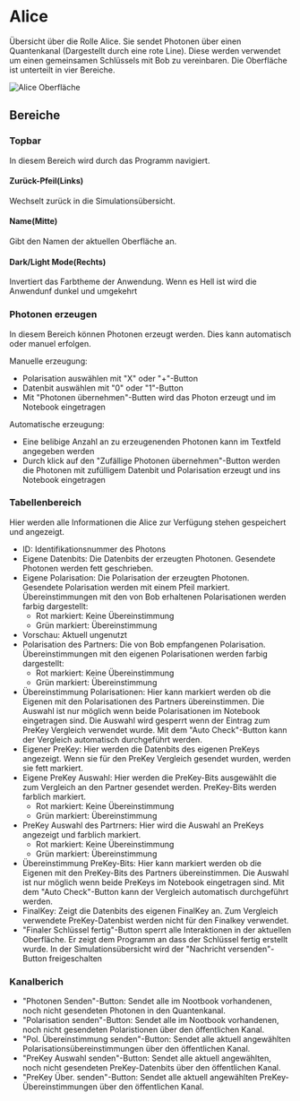 # Alice

Übersicht über die Rolle Alice. Sie sendet Photonen über einen Quantenkanal (Dargestellt durch eine rote Line). Diese werden verwendet um einen gemeinsamen Schlüssels mit Bob zu vereinbaren. Die Oberfläche ist unterteilt in vier Bereiche.

![Alice Oberfläche](./Ressources/Documentation/AliceObEr.png)

## Bereiche

### Topbar

In diesem Bereich wird durch das Programm navigiert.

#### Zurück-Pfeil(Links)

Wechselt zurück in die Simulationsübersicht.

#### Name(Mitte)

Gibt den Namen der aktuellen Oberfläche an.

#### Dark/Light Mode(Rechts)

Invertiert das Farbtheme der Anwendung. Wenn es Hell ist wird die Anwendunf dunkel und umgekehrt

### Photonen erzeugen

In diesem Bereich können Photonen erzeugt werden. Dies kann automatisch oder manuel erfolgen.

Manuelle erzeugung:

- Polarisation auswählen mit "X" oder "+"-Button
- Datenbit auswählen mit "0" oder "1"-Button
- Mit "Photonen übernehmen"-Butten wird das Photon erzeugt und im Notebook eingetragen

Automatische erzeugung:

- Eine belibige Anzahl an zu erzeugenenden Photonen kann im Textfeld angegeben werden
- Durch klick auf den "Zufällige Photonen übernehmen"-Button werden die Photonen  mit zufülligem Datenbit und Polarisation erzeugt und ins Notebook eingetragen

### Tabellenbereich

Hier werden alle Informationen die Alice zur Verfügung stehen gespeichert und angezeigt.

- ID: Identifikationsnummer des Photons
- Eigene Datenbits: Die Datenbits der erzeugten Photonen. Gesendete Photonen werden fett geschrieben.
- Eigene Polarisation: Die Polarisation der erzeugten Photonen. Gesendete Polarisation werden mit einem Pfeil markiert. Übereinstimmungen mit den von Bob erhaltenen Polarisationen werden farbig dargestellt:
    - Rot markiert: Keine Übereinstimmung
    - Grün markiert: Übereinstimmung
- Vorschau: Aktuell ungenutzt
- Polarisation des Partners: Die von Bob empfangenen Polarisation. Übereinstimmungen mit den eigenen Polarisationen werden farbig dargestellt:
    - Rot markiert: Keine Übereinstimmung
    - Grün markiert: Übereinstimmung
- Übereinstimmung Polarisationen: Hier kann markiert werden ob die Eigenen mit den Polarisationen des Partners übereinstimmen. Die Auswahl ist nur möglich wenn beide Polarisationen im Notebook eingetragen sind. Die Auswahl wird gesperrt wenn der Eintrag zum PreKey Vergleich verwendet wurde. Mit dem "Auto Check"-Button kann der Vergleich automatisch durchgeführt werden.
- Eigener PreKey: Hier werden die Datenbits des eigenen PreKeys angezeigt. Wenn sie für den PreKey Vergleich gesendet wurden, werden sie fett markiert.
- Eigene PreKey Auswahl: Hier werden die PreKey-Bits ausgewählt die zum Vergleich an den Partner gesendet werden. PreKey-Bits werden farblich markiert.
    - Rot markiert: Keine Übereinstimmung
    - Grün markiert: Übereinstimmung
- PreKey Auswahl des Partrners: Hier wird die Auswahl an PreKeys angezeigt und farblich markiert.
    - Rot markiert: Keine Übereinstimmung
    - Grün markiert: Übereinstimmung
- Übereinstimmung PreKey-Bits:  Hier kann markiert werden ob die Eigenen mit den PreKey-Bits des Partners übereinstimmen. Die Auswahl ist nur möglich wenn beide PreKeys im Notebook eingetragen sind. Mit dem "Auto Check"-Button kann der Vergleich automatisch durchgeführt werden.
- FinalKey: Zeigt die Datenbits des eigenen FinalKey an. Zum Vergleich verwendete PreKey-Datenbist werden nicht für den Finalkey verwendet.
- "Finaler Schlüssel fertig"-Button sperrt alle Interaktionen in der aktuellen Oberfläche. Er zeigt dem Programm an dass der Schlüssel fertig erstellt wurde. In der Simulationsübersicht wird der "Nachricht versenden"-Button freigeschalten

### Kanalberich

- "Photonen Senden"-Button: Sendet alle im Nootbook vorhandenen, noch nicht gesendeten Photonen in den Quantenkanal.
- "Polarisation senden"-Button: Sendet alle im Nootbook vorhandenen, noch nicht gesendeten Polaristionen über den öffentlichen Kanal.
- "Pol. Übereinstimmung senden"-Button: Sendet alle aktuell angewählten Polarisationsübereinstimmungen über den öffentlichen Kanal.
- "PreKey Auswahl senden"-Button: Sendet alle aktuell angewählten, noch nicht gesendeten PreKey-Datenbits über den öffentlichen Kanal.
- "PreKey Über. senden"-Button:  Sendet alle aktuell angewählten PreKey-Übereinstimmungen über den öffentlichen Kanal.